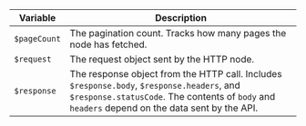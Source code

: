 | Variable | Description |
| -------- | ----------- |
| `$pageCount` | The pagination count. Tracks how many pages the node has fetched. |
| `$request` | The request object sent by the HTTP node. |
| `$response` | The response object from the HTTP call. Includes `$response.body`, `$response.headers`, and `$response.statusCode`. The contents of `body` and `headers` depend on the data sent by the API. |
